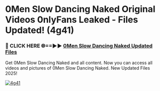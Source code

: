 # 0Men Slow Dancing Naked Original Videos 0nlyFans Leaked - Files Updated! (4g41)

<h3>🔴 CLICK HERE 🌐==►► <a href="https://tinyurl.com/up5wt9bj" rel="nofollow">0Men Slow Dancing Naked Updated Files</a></h3>

Get 0Men Slow Dancing Naked and all content. Now you can access all videos and pictures of 0Men Slow Dancing Naked. New Updated Files 2025!

[![4g41](https://i.imgur.com/ABiUzMV.gif)](https://tinyurl.com/up5wt9bj)
